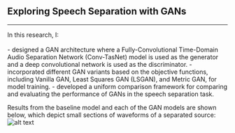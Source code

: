 <h2>Exploring Speech Separation with GANs</h2> <hr><p> In this research, I:<br><br> - designed a GAN architecture where a Fully-Convolutional Time-Domain Audio Separation Network (Conv-TasNet) model is used as the generator and a deep convolutional network is used as the discriminator. 
- incorporated different GAN variants based on the objective functions, including Vanilla GAN, Least Squares GAN (LSGAN), and Metric GAN, for model training.
- developed a uniform comparison framework for comparing and evaluating the performance of GANs in the speech separation task. 
​
 

Results from the baseline model and each of the GAN models are shown below, which depict small sections of waveforms of a separated source: 
![alt text](https://github.com/abishek2019/Machine_Learning/blob/main/Speech%20Separation%20(Deep%20Learning%20Thesis%20Research)/assets/Result2.png?raw=true)
<br>
